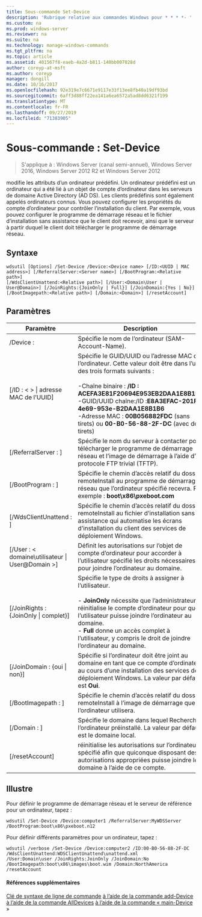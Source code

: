```yaml
---
title: Sous-commande Set-Device
description: 'Rubrique relative aux commandes Windows pour * * * *- '
ms.custom: na
ms.prod: windows-server
ms.reviewer: na
ms.suite: na
ms.technology: manage-windows-commands
ms.tgt_pltfrm: na
ms.topic: article
ms.assetid: 401567f8-eaeb-4a2d-b811-140bb007028d
author: coreyp-at-msft
ms.author: coreyp
manager: dongill
ms.date: 10/16/2017
ms.openlocfilehash: 92e319e7c6671e9117e33f13ee8fb40a19df93bd
ms.sourcegitcommit: 6aff3d88ff22ea141a6ea6572a5ad8dd6321f199
ms.translationtype: MT
ms.contentlocale: fr-FR
ms.lasthandoff: 09/27/2019
ms.locfileid: "71383905"
---
```

# <a name="subcommand-set-device"></a>Sous-commande : Set-Device

>S'applique à : Windows Server (canal semi-annuel), Windows Server 2016, Windows Server 2012 R2 et Windows Server 2012

modifie les attributs d’un ordinateur prédéfini. Un ordinateur prédéfini est un ordinateur qui a été lié à un objet de compte d’ordinateur dans les serveurs de domaine Active Directory (AD DS). Les clients prédéfinis sont également appelés ordinateurs connus. Vous pouvez configurer les propriétés du compte d’ordinateur pour contrôler l’installation du client. Par exemple, vous pouvez configurer le programme de démarrage réseau et le fichier d’installation sans assistance que le client doit recevoir, ainsi que le serveur à partir duquel le client doit télécharger le programme de démarrage réseau.
## <a name="syntax"></a>Syntaxe
```
wdsutil [Options] /Set-Device /Device:<Device name> [/ID:<UUID | MAC address>] [/ReferralServer:<Server name>] [/BootProgram:<Relative path>] 
[/WdsClientUnattend:<Relative path>] [/User:<Domain\User | User@Domain>] [/JoinRights:{JoinOnly | Full}] [/JoinDomain:{Yes | No}] [/BootImagepath:<Relative path>] [/Domain:<Domain>] [/resetAccount]
```
## <a name="parameters"></a>Paramètres
|Paramètre|Description|
|-------|--------|
|/Device : <computer name>|Spécifie le nom de l’ordinateur (SAM-Account-Name).|
|[/ID : < > &#124; adresse MAC de l’UUID]|Spécifie le GUID/UUID ou l’adresse MAC de l’ordinateur. Cette valeur doit être dans l’un des trois formats suivants :<br /><br />-Chaîne binaire : **/ID : ACEFA3E81F20694E953EB2DAA1E8B1B6**<br />-GUID/UUID chaîne:/ID :**E8A3EFAC-201F-4e69-953e-B2DAA1E8B1B6**<br />-Adresse MAC : **00B056882FDC** (sans tirets) ou **00-B0-56-88-2F-DC** (avec des tirets)|
|[/ReferralServer : <Server name>]|Spécifie le nom du serveur à contacter pour télécharger le programme de démarrage réseau et l’image de démarrage à l’aide d’un protocole FTP trivial (TFTP).|
|[/BootProgram : <Relative path>]|Spécifie le chemin d’accès relatif du dossier remoteInstall au programme de démarrage réseau que l’ordinateur spécifié recevra. Par exemple : **boot\x86\pxeboot.com**|
|[/WdsClientUnattend : <Relative path>]|Spécifie le chemin d’accès relatif du dossier remoteInstall au fichier d’installation sans assistance qui automatise les écrans d’installation du client des services de déploiement Windows.|
|[/User : < domaine\utilisateur &#124; User@Domain >]|Définit les autorisations sur l’objet de compte d’ordinateur pour accorder à l’utilisateur spécifié les droits nécessaires pour joindre l’ordinateur au domaine.|
|[/JoinRights : {JoinOnly &#124; complet}]|Spécifie le type de droits à assigner à l’utilisateur.<br /><br />-   **JoinOnly** nécessite que l’administrateur réinitialise le compte d’ordinateur pour que l’utilisateur puisse joindre l’ordinateur au domaine.<br />-   **Full** donne un accès complet à l’utilisateur, y compris le droit de joindre l’ordinateur au domaine.|
|[/JoinDomain : {oui &#124; non}]|Spécifie si l’ordinateur doit être joint au domaine en tant que ce compte d’ordinateur au cours d’une installation des services de déploiement Windows. La valeur par défaut est **Oui**.|
|[/BootImagepath : <Relative path>]|Spécifie le chemin d’accès relatif du dossier remoteInstall à l’image de démarrage que l’ordinateur utilisera.|
|[/Domain : <Domain>]|Spécifie le domaine dans lequel Rechercher l’ordinateur préinstallé. La valeur par défaut est le domaine local.|
|[/resetAccount]|réinitialise les autorisations sur l’ordinateur spécifié afin que quiconque disposant des autorisations appropriées puisse joindre le domaine à l’aide de ce compte.|
## <a name="BKMK_examples"></a>Illustre
Pour définir le programme de démarrage réseau et le serveur de référence pour un ordinateur, tapez :
```
wdsutil /Set-Device /Device:computer1 /ReferralServer:MyWDSServer
/BootProgram:boot\x86\pxeboot.n12
```
Pour définir différents paramètres pour un ordinateur, tapez :
```
wdsutil /verbose /Set-Device /Device:computer2 /ID:00-B0-56-88-2F-DC /WdsClientUnattend:WDSClientUnattend\unattend.xml 
/User:Domain\user /JoinRights:JoinOnly /JoinDomain:No /BootImagepath:boot\x86\images\boot.wim /Domain:NorthAmerica /resetAccount
```
#### <a name="additional-references"></a>Références supplémentaires
[Clé de syntaxe de ligne de commande](command-line-syntax-key.md)
[à l’aide de la commande add-Device](using-the-add-device-command.md)
[à l’aide de la commande AllDevices](using-the-get-alldevices-command.md)
[à l’aide de la commande « main-Device](using-the-get-device-command.md) »
